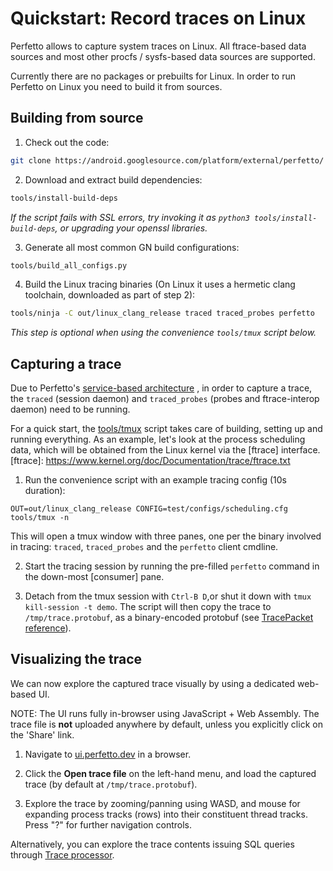# Quickstart: Record traces on Linux

Perfetto allows to capture system traces on Linux. All ftrace-based data sources
and most other procfs / sysfs-based data sources are supported.

Currently there are no packages or prebuilts for Linux. In order to run Perfetto
on Linux you need to build it from sources.

## Building from source

1. Check out the code:
```bash
git clone https://android.googlesource.com/platform/external/perfetto/ && cd perfetto
```

2. Download and extract build dependencies:
```bash
tools/install-build-deps
```
_If the script fails with SSL errors, try invoking it as `python3 tools/install-build-deps`, or upgrading your openssl libraries._

3. Generate all most common GN build configurations:
```bash
tools/build_all_configs.py
```

4. Build the Linux tracing binaries (On Linux it uses a hermetic clang toolchain, downloaded as part of step 2):
```bash
tools/ninja -C out/linux_clang_release traced traced_probes perfetto
```
_This step is optional when using the convenience `tools/tmux` script below._

## Capturing a trace

Due to Perfetto's [service-based architecture](/docs/concepts/service-model.md)
, in order to capture a trace, the `traced` (session daemon) and `traced_probes`
(probes and ftrace-interop daemon) need to be running.

For a quick start, the [tools/tmux](/tools/tmux) script takes care of building,
setting up and running everything.
As an example, let's look at the process scheduling data, which will be obtained
from the Linux kernel via the [ftrace] interface.
[ftrace]: https://www.kernel.org/doc/Documentation/trace/ftrace.txt

1. Run the convenience script with an example tracing config (10s duration):
```
OUT=out/linux_clang_release CONFIG=test/configs/scheduling.cfg tools/tmux -n
```
This will open a tmux window with three panes, one per the binary involved in
tracing: `traced`, `traced_probes` and the `perfetto` client cmdline.

2. Start the tracing session by running the pre-filled `perfetto` command in
   the down-most [consumer] pane.

3. Detach from the tmux session with `Ctrl-B D`,or shut it down with
   `tmux kill-session -t demo`. The script will then copy the trace to
   `/tmp/trace.protobuf`, as a binary-encoded protobuf (see
   [TracePacket reference](/docs/reference/trace-packet-proto.autogen)).

## Visualizing the trace

We can now explore the captured trace visually by using a dedicated web-based UI.

NOTE: The UI runs fully in-browser using JavaScript + Web Assembly. The trace
      file is **not** uploaded anywhere by default, unless you explicitly click
      on the 'Share' link.

1. Navigate to [ui.perfetto.dev](https://ui.perfetto.dev) in a browser.

2. Click the **Open trace file** on the left-hand menu, and load the captured
   trace (by default at `/tmp/trace.protobuf`).

3. Explore the trace by zooming/panning using WASD, and mouse for expanding
   process tracks (rows) into their constituent thread tracks.
   Press "?" for further navigation controls.

Alternatively, you can explore the trace contents issuing SQL queries through
[Trace processor](/docs/analysis/trace-processor).
